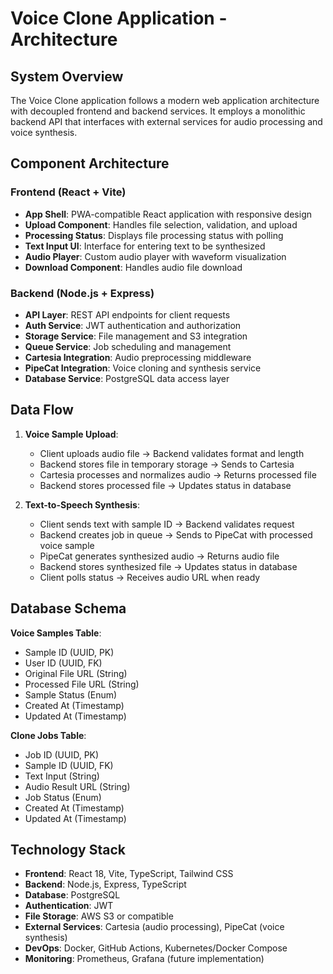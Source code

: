 # Voice Clone Application - Architecture

## System Overview
The Voice Clone application follows a modern web application architecture with decoupled frontend and backend services. It employs a monolithic backend API that interfaces with external services for audio processing and voice synthesis.

## Component Architecture

### Frontend (React + Vite)
- **App Shell**: PWA-compatible React application with responsive design
- **Upload Component**: Handles file selection, validation, and upload
- **Processing Status**: Displays file processing status with polling
- **Text Input UI**: Interface for entering text to be synthesized
- **Audio Player**: Custom audio player with waveform visualization
- **Download Component**: Handles audio file download

### Backend (Node.js + Express)
- **API Layer**: REST API endpoints for client requests
- **Auth Service**: JWT authentication and authorization
- **Storage Service**: File management and S3 integration
- **Queue Service**: Job scheduling and management
- **Cartesia Integration**: Audio preprocessing middleware
- **PipeCat Integration**: Voice cloning and synthesis service
- **Database Service**: PostgreSQL data access layer

## Data Flow

1. **Voice Sample Upload**:
   - Client uploads audio file → Backend validates format and length
   - Backend stores file in temporary storage → Sends to Cartesia
   - Cartesia processes and normalizes audio → Returns processed file
   - Backend stores processed file → Updates status in database

2. **Text-to-Speech Synthesis**:
   - Client sends text with sample ID → Backend validates request
   - Backend creates job in queue → Sends to PipeCat with processed voice sample
   - PipeCat generates synthesized audio → Returns audio file
   - Backend stores synthesized file → Updates status in database
   - Client polls status → Receives audio URL when ready

## Database Schema

**Voice Samples Table**:
- Sample ID (UUID, PK)
- User ID (UUID, FK)
- Original File URL (String)
- Processed File URL (String)
- Sample Status (Enum)
- Created At (Timestamp)
- Updated At (Timestamp)

**Clone Jobs Table**:
- Job ID (UUID, PK)
- Sample ID (UUID, FK)
- Text Input (String)
- Audio Result URL (String)
- Job Status (Enum)
- Created At (Timestamp)
- Updated At (Timestamp)

## Technology Stack

- **Frontend**: React 18, Vite, TypeScript, Tailwind CSS
- **Backend**: Node.js, Express, TypeScript
- **Database**: PostgreSQL
- **Authentication**: JWT
- **File Storage**: AWS S3 or compatible
- **External Services**: Cartesia (audio processing), PipeCat (voice synthesis)
- **DevOps**: Docker, GitHub Actions, Kubernetes/Docker Compose
- **Monitoring**: Prometheus, Grafana (future implementation)
